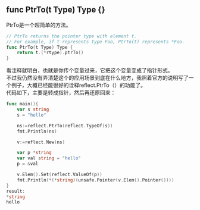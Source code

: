 ## func PtrTo(t Type) Type {}

PtrTo是一个超简单的方法。  
```go
// PtrTo returns the pointer type with element t.
// For example, if t represents type Foo, PtrTo(t) represents *Foo.
func PtrTo(t Type) Type {
	return t.(*rtype).ptrTo()
}
```
看注释就明白，也就是你传个变量过来，它把这个变量变成了指针形式。  
不过我仍然没有弄清楚这个的应用场景到底在什么地方，我照着官方的说明写了一个例子，大概已经能很好的诠释reflect.PtrTo（）的功能了。  
代码如下，主要是转成指针，然后再还原回来：  
```go
func main(){
	var s string
	s = "hello"

	ns:=reflect.PtrTo(reflect.TypeOf(s))
	fmt.Println(ns)

	v:=reflect.New(ns)

	var p *string
	var val string = "hello"
	p = &val

	v.Elem().Set(reflect.ValueOf(p))
	fmt.Println(*(*string)(unsafe.Pointer(v.Elem().Pointer())))
}
result:
*string
hello
```
